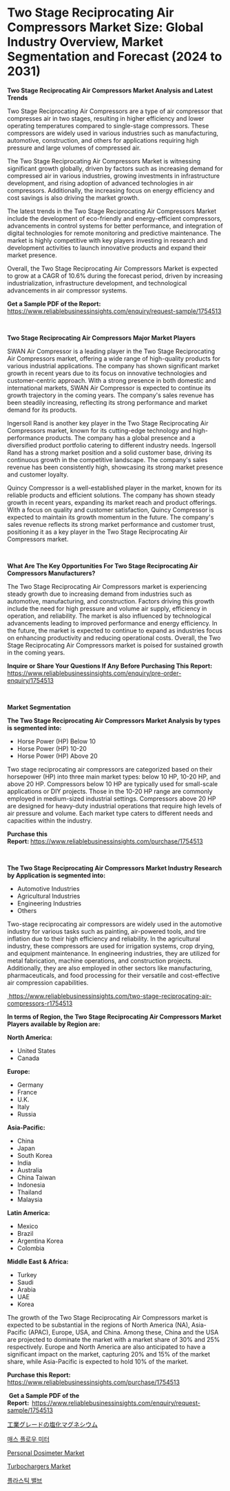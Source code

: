<p><h1>Two Stage Reciprocating Air Compressors Market Size: Global Industry Overview, Market Segmentation and Forecast (2024 to 2031)</h1></p><p><strong>Two Stage Reciprocating Air Compressors Market Analysis and Latest Trends</strong></p>
<p><p>Two Stage Reciprocating Air Compressors are a type of air compressor that compresses air in two stages, resulting in higher efficiency and lower operating temperatures compared to single-stage compressors. These compressors are widely used in various industries such as manufacturing, automotive, construction, and others for applications requiring high pressure and large volumes of compressed air.</p><p>The Two Stage Reciprocating Air Compressors Market is witnessing significant growth globally, driven by factors such as increasing demand for compressed air in various industries, growing investments in infrastructure development, and rising adoption of advanced technologies in air compressors. Additionally, the increasing focus on energy efficiency and cost savings is also driving the market growth.</p><p>The latest trends in the Two Stage Reciprocating Air Compressors Market include the development of eco-friendly and energy-efficient compressors, advancements in control systems for better performance, and integration of digital technologies for remote monitoring and predictive maintenance. The market is highly competitive with key players investing in research and development activities to launch innovative products and expand their market presence.</p><p>Overall, the Two Stage Reciprocating Air Compressors Market is expected to grow at a CAGR of 10.6% during the forecast period, driven by increasing industrialization, infrastructure development, and technological advancements in air compressor systems.</p></p>
<p><strong>Get a Sample PDF of the Report:&nbsp;</strong> <a href="https://www.reliablebusinessinsights.com/enquiry/request-sample/1754513">https://www.reliablebusinessinsights.com/enquiry/request-sample/1754513</a></p>
<p>&nbsp;</p>
<p><strong>Two Stage Reciprocating Air Compressors Major Market Players</strong></p>
<p><p>SWAN Air Compressor is a leading player in the Two Stage Reciprocating Air Compressors market, offering a wide range of high-quality products for various industrial applications. The company has shown significant market growth in recent years due to its focus on innovative technologies and customer-centric approach. With a strong presence in both domestic and international markets, SWAN Air Compressor is expected to continue its growth trajectory in the coming years. The company's sales revenue has been steadily increasing, reflecting its strong performance and market demand for its products.</p><p>Ingersoll Rand is another key player in the Two Stage Reciprocating Air Compressors market, known for its cutting-edge technology and high-performance products. The company has a global presence and a diversified product portfolio catering to different industry needs. Ingersoll Rand has a strong market position and a solid customer base, driving its continuous growth in the competitive landscape. The company's sales revenue has been consistently high, showcasing its strong market presence and customer loyalty.</p><p>Quincy Compressor is a well-established player in the market, known for its reliable products and efficient solutions. The company has shown steady growth in recent years, expanding its market reach and product offerings. With a focus on quality and customer satisfaction, Quincy Compressor is expected to maintain its growth momentum in the future. The company's sales revenue reflects its strong market performance and customer trust, positioning it as a key player in the Two Stage Reciprocating Air Compressors market.</p></p>
<p>&nbsp;</p>
<p><strong>What Are The Key Opportunities For Two Stage Reciprocating Air Compressors Manufacturers?</strong></p>
<p><p>The Two Stage Reciprocating Air Compressors market is experiencing steady growth due to increasing demand from industries such as automotive, manufacturing, and construction. Factors driving this growth include the need for high pressure and volume air supply, efficiency in operation, and reliability. The market is also influenced by technological advancements leading to improved performance and energy efficiency. In the future, the market is expected to continue to expand as industries focus on enhancing productivity and reducing operational costs. Overall, the Two Stage Reciprocating Air Compressors market is poised for sustained growth in the coming years.</p></p>
<p><strong>Inquire or Share Your Questions If Any Before Purchasing This Report:</strong> <a href="https://www.reliablebusinessinsights.com/enquiry/pre-order-enquiry/1754513">https://www.reliablebusinessinsights.com/enquiry/pre-order-enquiry/1754513</a></p>
<p>&nbsp;</p>
<p><strong>Market Segmentation</strong></p>
<p><strong>The Two Stage Reciprocating Air Compressors Market Analysis by types is segmented into:</strong></p>
<p><ul><li>Horse Power (HP) Below 10</li><li>Horse Power (HP) 10-20</li><li>Horse Power (HP) Above 20</li></ul></p>
<p><p>Two stage reciprocating air compressors are categorized based on their horsepower (HP) into three main market types: below 10 HP, 10-20 HP, and above 20 HP. Compressors below 10 HP are typically used for small-scale applications or DIY projects. Those in the 10-20 HP range are commonly employed in medium-sized industrial settings. Compressors above 20 HP are designed for heavy-duty industrial operations that require high levels of air pressure and volume. Each market type caters to different needs and capacities within the industry.</p></p>
<p><strong>Purchase this Report:&nbsp;</strong><a href="https://www.reliablebusinessinsights.com/purchase/1754513">https://www.reliablebusinessinsights.com/purchase/1754513</a></p>
<p>&nbsp;</p>
<p><strong>The Two Stage Reciprocating Air Compressors Market Industry Research by Application is segmented into:</strong></p>
<p><ul><li>Automotive Industries</li><li>Agricultural Industries</li><li>Engineering Industries</li><li>Others</li></ul></p>
<p><p>Two-stage reciprocating air compressors are widely used in the automotive industry for various tasks such as painting, air-powered tools, and tire inflation due to their high efficiency and reliability. In the agricultural industry, these compressors are used for irrigation systems, crop drying, and equipment maintenance. In engineering industries, they are utilized for metal fabrication, machine operations, and construction projects. Additionally, they are also employed in other sectors like manufacturing, pharmaceuticals, and food processing for their versatile and cost-effective air compression capabilities.</p></p>
<p><a href="https://www.reliablebusinessinsights.com/two-stage-reciprocating-air-compressors-r1754513">&nbsp;https://www.reliablebusinessinsights.com/two-stage-reciprocating-air-compressors-r1754513</a></p>
<p><strong>In terms of Region, the Two Stage Reciprocating Air Compressors Market Players available by Region are:</strong></p>
<p>
    <p> <strong> North America: </strong>
        <ul>
            <li>United States</li>
            <li>Canada</li>
        </ul>
        </p> 
    <p> <strong> Europe: </strong>
        <ul>
            <li>Germany</li>
            <li>France</li>
            <li>U.K.</li>
            <li>Italy</li>
            <li>Russia</li>
        </ul>
        </p> 
    <p> <strong> Asia-Pacific: </strong>
        <ul>
            <li>China</li>
            <li>Japan</li>
            <li>South Korea</li>
            <li>India</li>
            <li>Australia</li>
            <li>China Taiwan</li>
            <li>Indonesia</li>
            <li>Thailand</li>
            <li>Malaysia</li>
        </ul>
        </p> 
    <p> <strong> Latin America: </strong>
        <ul>
            <li>Mexico</li>
            <li>Brazil</li>
            <li>Argentina Korea</li>
            <li>Colombia</li>
        </ul>
        </p> 
    <p> <strong> Middle East & Africa: </strong>
        <ul>
            <li>Turkey</li>
            <li>Saudi</li>
            <li>Arabia</li>
            <li>UAE</li>
            <li>Korea</li>
        </ul>
    </p>
    </p>
<p><p>The growth of the Two Stage Reciprocating Air Compressors market is expected to be substantial in the regions of North America (NA), Asia-Pacific (APAC), Europe, USA, and China. Among these, China and the USA are projected to dominate the market with a market share of 30% and 25% respectively. Europe and North America are also anticipated to have a significant impact on the market, capturing 20% and 15% of the market share, while Asia-Pacific is expected to hold 10% of the market.</p></p>
<p><strong>Purchase this Report: </strong><a href="https://www.reliablebusinessinsights.com/purchase/1754513">https://www.reliablebusinessinsights.com/purchase/1754513</a></p>
<p>&nbsp;<strong>Get a Sample PDF of the Report:&nbsp;&nbsp;</strong><a href="https://www.reliablebusinessinsights.com/enquiry/request-sample/1754513">https://www.reliablebusinessinsights.com/enquiry/request-sample/1754513</a></p>
<p><strong></strong></p>
<p><p><a href="https://github.com/reliezer65/Market-Research-Report-List-2/blob/main/5075962155414.md">工業グレードの塩化マグネシウム</a></p><p><a href="https://github.com/xvz497517413/Market-Research-Report-List-2/blob/main/5039517166066.md">매스 플로우 미터</a></p><p><a href="https://github.com/myacatherineblakecaczo9vcsw/Market-Research-Report-List-3/blob/main/personal-dosimeter-market.md">Personal Dosimeter Market</a></p><p><a href="https://github.com/irfadac/Market-Research-Report-List-4/blob/main/turbochargers-market.md">Turbochargers Market</a></p><p><a href="https://github.com/vskv4779xr1/Market-Research-Report-List-2/blob/main/4581384166067.md">플라스틱 밸브</a></p></p>